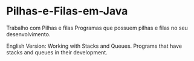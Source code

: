 # Pilhas-e-Filas-em-Java
Trabalho com Pilhas e filas
Programas que possuem pilhas e filas no seu desenvolvimento.


English Version:
Working with Stacks and Queues.
Programs that have stacks and queues in their development.
